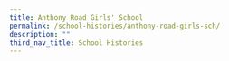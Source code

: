 ```yaml
---
title: Anthony Road Girls' School
permalink: /school-histories/anthony-road-girls-sch/
description: ""
third_nav_title: School Histories
---
```

